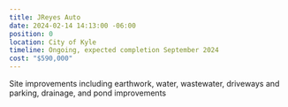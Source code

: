 ```yaml
---
title: JReyes Auto
date: 2024-02-14 14:13:00 -06:00
position: 0
location: City of Kyle
timeline: Ongoing, expected completion September 2024
cost: "$590,000"
---
```


Site improvements including earthwork, water, wastewater, driveways and parking, drainage, and pond improvements